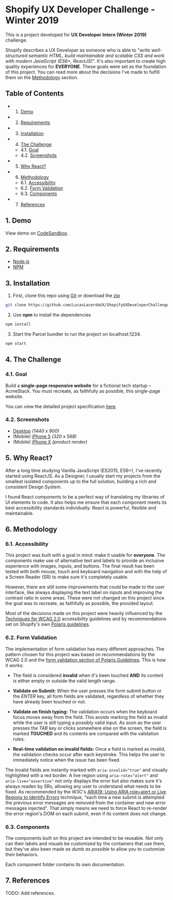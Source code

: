 # Shopify UX Developer Challenge - Winter 2019

This is a project developed for **UX Developer Intern (Winter 2019)** challenge.

Shopify describes a UX Developer as someone who is able to "_write well-structured semantic HTML, build maintainable and scalable CSS and work with modern JavaScript (ES6+, ReactJS)_". It's also important to create high quality experiences for **EVERYONE**. These goals were set as the foundation of this project. You can read more about the decisions I've made to fulfill them on the [Methodology](#Methodology) section.

## Table of Contents

<!-- vscode-markdown-toc -->

- 1. [Demo](#Demo)
- 2. [Requirements](#Requirements)
- 3. [Installation](#Installation)
- 4. [The Challenge](#TheChallenge)
  - 4.1. [Goal](#Goal)
  - 4.2. [Screenshots](#Screenshots)
- 5. [Why React?](#WhyReact)
- 6. [Methodology](#Methodology)
  - 6.1. [Accessibility](#Accessibility)
  - 6.2. [Form Validation](#FormValidation)
  - 6.3. [Components](#Components)
- 7. [References](#References)

## 1. <a name='Demo'></a>Demo

View demo on [CodeSandbox](https://codesandbox.io/s/github/LucasLacerdaUX/ShopifyUXDeveloperChallenge-W2019/tree/master/).

## 2. <a name='Requirements'></a>Requirements

- [Node.js](https://nodejs.org/en/)
- [NPM](https://www.npmjs.com/)

## 3. <a name='Installation'></a>Installation

1. First, clone this repo using [Git](https://git-scm.com/) or download the [zip](https://github.com/LucasLacerdaUX/ShopifyUXDeveloperChallenge-W2019/archive/master.zip)

```bash
git clone https://github.com/LucasLacerdaUX/ShopifyUXDeveloperChallenge-W2019.git
```

2. Use **npm** to install the dependencies

```bash
npm install
```

3. Start the Parcel bundler to run the project on localhost:1234.

```bash
npm start
```

## 4. <a name='TheChallenge'></a>The Challenge

### 4.1. <a name='Goal'></a>Goal

Build a **single-page responsive website** for a fictional tech startup – AcmeStack.
You must recreate, as faithfully as possible, this single-page website.

You can view the detailed project specification [here](challenge).

### 4.2. <a name='Screenshots'></a>Screenshots

- [Desktop](challenge/screenshots/desktop) _(1440 x 900)_
- (Mobile) [iPhone 5](challenge/screenshots/iphone-5) _(320 x 568)_
- (Mobile) [iPhone X](challenge/screenshots/iphone-x) _(product render)_

## 5. <a name='WhyReact'></a>Why React?

After a long time studying Vanilla JavaScript (ES2015, ES6+), I've recently started using ReactJS. As a Designer, I usually start my projects from the smallest isolated components up to the full solution, building a rich and consistent Design System.

I found React components to be a perfect way of translating my libraries of UI elements to code. It also helps me ensure that each component meets its best accessibility standards individually. React is powerful, flexible and maintainable.

## 6. <a name='Methodology'></a>Methodology

### 6.1. <a name='Accessibility'></a>Accessibility

This project was built with a goal in mind: make it usable for **everyone**. The components make use of alternative text and labels to provide an inclusive experience with images, inputs, and buttons. The final result has been tested with both mouse, touch and keyboard navigation and with the help of a Screen Reader (SR) to make sure it's completely usable.

However, there are still some improvements that could be made to the user interface, like always displaying the text label on inputs and improving the contrast ratio in some areas. These were not changed on this project since the goal was to recreate, as faithfully as possible, the provided layout.

Most of the decisions made on this project were heavily influenced by the [Techniques for WCAG 2.0](https://www.w3.org/TR/WCAG20-TECHS/) accessibility guidelines and by recommendations set on Shopify's own [Polaris guidelines](https://polaris.shopify.com/guides/principles).

### 6.2. <a name='FormValidation'></a>Form Validation

The implementation of form validation has many different approaches. The pattern chosen for this project was based on recommendations by the WCAG 2.0 and the [form validation section of Polaris Guidelines](https://polaris.shopify.com/patterns/error-messages#section-form-validation). This is how it works:

- The field is considered **invalid** when it's been touched **AND** its content is either empty or outside the valid length range.

- **Validate on Submit:** When the user presses the form submit button or the _ENTER_ key, all form fields are validated, regardless of whether they have already been touched or not.

- **Validate on finish typing:** The validation occurs when the keyboard focus moves away from the field. This avoids marking the field as invalid while the user is still typing a possibly valid input. As soon as the user presses the _TAB_ key or clicks somewhere else on the screen, the field is marked **TOUCHED** and its contents are compared with the validation rules.

- **Real-time validation on invalid fields:** Once a field is marked as invalid, the validation checks occur after each keystroke. This helps the user to immediately notice when the issue has been fixed.

The invalid fields are instantly marked with `aria-invalid="true"` and visually highlighted with a red border. A live region using `aria-role="alert"` and `aria-live="assertive"` not only displays the error but also makes sure it's always readen by SRs, allowing any user to understand what needs to be fixed. As recommended by the W3C's [ARIA19: Using ARIA role=alert or Live Regions to Identify Errors](https://www.w3.org/TR/WCAG20-TECHS/ARIA19.html) technique, "each time a new submit is attempted the previous error messages are removed from the container and new error messages injected". That simply means we need to force React to re-render the error region's DOM on each submit, even if its content does not change.

### 6.3. <a name='Components'></a>Components

The components built on this project are intended to be reusable. Not only can their labels and visuals be customized by the containers that use them, but they've also been made _as dumb as possible_ to allow you to customize their behaviors.

Each component folder contains its own documentation.

## 7. <a name='References'></a>References

TODO: Add references.
